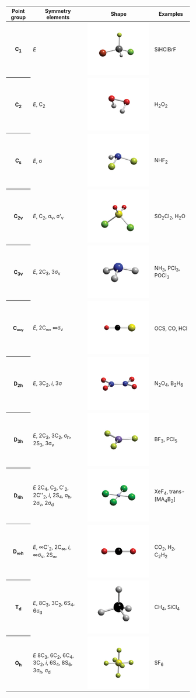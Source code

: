 
<table class="grayscale lined center-text word-break"  style="margin: auto;">
<thead>
  <tr>
    <th>Point group</th>
    <th>Symmetry elements</th>
    <th>Shape</th>
    <th>Examples</th>
  </tr>
</thead>
<tbody>
  <!-- C1 -->
  <tr>
    <th>C<sub>1</sub></th>
    <td><i>E</i></td>
    <td><img src="./attachments/Symmetry Elements - Common Groups - C1.png" /></td>
    <td>SiHClBrF</td>
  </tr>
  <!-- C2 -->
  <tr>
    <th>C<sub>2</sub></th>
    <td><i>E</i>, C<sub>2</sub></td>
    <td><img src="./attachments/Symmetry Elements - Common Groups - C2.png" /></td>
    <td>H<sub>2</sub>O<sub>2</sub></td>
  </tr>
  <!-- Cs -->
  <tr>
    <th>C<sub>s</sub></th>
    <td><i>E</i>, σ</td>
    <td><img src="./attachments/Symmetry Elements - Common Groups - Cs.png" /></td>
    <td>NHF<sub>2</sub></td>
  </tr>
  <!-- C2v -->
  <tr>
    <th>C<sub>2v</sub></th>
    <td><i>E</i>, C<sub>2</sub>, σ<sub>v</sub>, σ'<sub>v</sub></td>
    <td><img src="./attachments/Symmetry Elements - Common Groups - C2v.png" /></td>
    <td>SO<sub>2</sub>Cl<sub>2</sub>, H<sub>2</sub>O</td>
  </tr>
  <!-- C3v -->
  <tr>
    <th>C<sub>3v</sub></th>
    <td><i>E</i>, 2C<sub>3</sub>, 3σ<sub>v</sub></td>
    <td><img src="./attachments/Symmetry Elements - Common Groups - C3v.png" /></td>
    <td>NH<sub>3</sub>, PCl<sub>3</sub>, POCl<sub>3</sub></td>
  </tr>
  <!-- C∞v -->
  <tr>
    <th>C<sub>∞v</sub></th>
    <td><i>E</i>, 2C<sub>∞</sub>, ∞σ<sub>v</sub></td>
    <td><img src="./attachments/Symmetry Elements - Common Groups - C(infinity)v.png" /></td>
    <td>OCS, CO, HCl</td>
  </tr>
  <!-- D2h -->
  <tr>
    <th>D<sub>2h</sub></th>
    <td>
	    <i>E</i>, 
	    3C<sub>2</sub>, 
	    <i>i</i>, 
	    3σ
	    </td>
    <td><img src="./attachments/Symmetry Elements - Common Groups - D2h.png" /></td>
    <td>N<sub>2</sub>O<sub>4</sub>, B<sub>2</sub>H<sub>6</sub></td>
  </tr>
  <!-- D3h -->
  <tr>
    <th>D<sub>3h</sub></th>
    <td>
	    <i>E</i>, 
	    2C<sub>3</sub>, 
	    3C<sub>2</sub>, 
	    σ<sub>h</sub>, 
	    2S<sub>3</sub>, 
	    3σ<sub>v</sub>
	  </td>
    <td><img src="./attachments/Symmetry Elements - Common Groups - D3h.png" /></td>
    <td>BF<sub>3</sub>, PCl<sub>5</sub></td>
  </tr>
  <!-- D4h -->
  <tr>
    <th>D<sub>4h</sub></th>
    <td>
      <i>E</i> 
      2C<sub>4</sub>, 
      C<sub>2</sub>, 
      C'<sub>2</sub>, 
      2C''<sub>2</sub>, 
      <i>i</i>, 
      2S<sub>4</sub>, 
      σ<sub>h</sub>, 
      2σ<sub>v</sub>, 
      2σ<sub>d</sub>
    </td>
    <td><img src="./attachments/Symmetry Elements - Common Groups - D4h.png" /></td>
    <td>
      XeF<sub>4</sub>, trans-[MA<sub>4</sub>B<sub>2</sub>]
    </td>
  </tr>
  <!-- D∞h -->
  <tr>
    <th>D<sub>∞h</sub></th>
    <td>
      <i>E</i>, 
      ∞C'<sub>2</sub>, 
      2C<sub>∞</sub>, 
      <i>i</i>, 
      ∞σ<sub>v</sub>, 
      2S<sub>∞</sub>
    </td>
    <td><img src="./attachments/Symmetry Elements - Common Groups - D(infinity)h.png" /></td>
    <td>CO<sub>2</sub>, H<sub>2</sub>, C<sub>2</sub>H<sub>2</sub></td>
  </tr>
  <!-- Td -->
  <tr>
    <th>T<sub>d</sub></th>
    <td>
	    <i>E</i>, 
	    8C<sub>3</sub>, 
	    3C<sub>2</sub>, 
	    6S<sub>4</sub>, 
	    6σ<sub>d</sub>
	  </td>
    <td><img src="./attachments/Symmetry Elements - Common Groups - Td.png" /></td>
    <td>CH<sub>4</sub>, SiCl<sub>4</sub></td>
  </tr>
  <!-- Oh -->
  <tr>
    <th>O<sub>h</sub></th>
    <td>
      <i>E</i> 
      8C<sub>3</sub>, 
      6C<sub>2</sub>, 
      6C<sub>4</sub>, 
      3C<sub>2</sub>, 
      <i>i</i>, 
      6S<sub>4</sub>, 
      8S<sub>6</sub>, 
      3σ<sub>h</sub>, 
      σ<sub>d</sub>
    </td>
    <td><img src="./attachments/Symmetry Elements - Common Groups - Oh.png" /></td>
    <td>SF<sub>6</sub></td>
  </tr>
</tbody>
</table>
